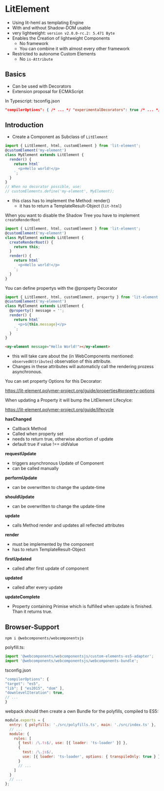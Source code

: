 # LitElement

- Using lit-heml as templating Engine
- With and without Shadow-DOM usable
- very lightweight: `version v2.0.0-rc.2: 5.471 Byte`
- Enables the Creation of lightweight Components
  - No framework
  - You can combine it with almost every other framework
- Restricted to autonome Custom Elements
  - No `is-Attribute`

## Basics

- Can be used with Decorators
- Extension proposal for ECMAScript

In Typescript: tsconfig.json

```json
"compilerOptions": { /* ... */ "experimentalDecorators": true /* ... */ }
```

## Introduction

- Create a Component as Subclass of `LitElement`

```ts
import { LitElement, html, customElement } from 'lit-element';
@customElement('my-element')
class MyElement extends LitElement {
  render() {
    return html`
      <p>Hello world!</p>
    `;
  }
}
// When no decorator possible, use:
// customElements.define('my-element', MyElement);
```

- this class has to implement the Method: render()
  - it has to return a TemplateResult-Object (`lit-html`)

When you want to disable the Shadow Tree you have to implement `createRenderRoot`

```ts
import { LitElement, html, customElement } from 'lit-element';
@customElement('my-element')
class MyElement extends LitElement {
  createRenderRoot() {
    return this;
  }
  render() {
    return html`
      <p>Hello world!</p>
    `;
  }
}
```

You can define propertys with the @property Decorator

```ts
import { LitElement, html, customElement, property } from 'lit-element';
@customElement('my-element')
class MyElement extends LitElement {
  @property() message = '';
  render() {
    return html`
      <p>${this.message}</p>
    `;
  }
}
```

```html
<my-element message="Hello World!"></my-element>
```

- this will take care about the (in WebComponents mentioned: `observedAttributes`) observation of this attribute.
- Changes in these attributes will automaticly call the rendering prozess asynchronous.

You can set property Options for this Decorator:

https://lit-element.polymer-project.org/guide/properties#property-options

When updating a Property it will bump the LitElement Lifecylce:

https://lit-element.polymer-project.org/guide/lifecycle

**hasChanged**

- Callback Method
- Called when property set
- needs to return true, otherwise abortion of update
- default true if value !== oldValue

**requestUpdate**

- triggers asynchronous Update of Component
- can be called manually

**performUpdate**

- can be overwritten to change the update-time

**shouldUpdate**

- can be overwritten to change the update-time

**update**

- calls Method render and updates all reflected attributes

**render**

- must be implemented by the component
- has to return TemplateResult-Object

**firstUpdated**

- called after first update of component

**updated**

- called after every update

**updateComplete**

- Property containing Primise which is fulfilled when update is finished. Than it returns true.

## Browser-Support

`npm i @webcomponents/webcomponentsjs`

polyfill.ts:

```ts
import '@webcomponents/webcomponentsjs/custom-elements-es5-adapter';
import '@webcomponents/webcomponentsjs/webcomponents-bundle';
```

tsconfig.json

```ts
"compilerOptions": {
"target": "es5",
"lib": [ "es2015", "dom" ],
"downlevelIteration": true,
// ...
}
```

webpack should then create a own Bundle for the polyfills, compiled to ES5:

```js
module.exports = {
  entry: { polyfills: './src/polyfills.ts', main: './src/index.ts' },
  // ...
  module: {
    rules: [
      { test: /\.ts$/, use: [{ loader: 'ts-loader' }] },
      {
        test: /\.js$/,
        use: [{ loader: 'ts-loader', options: { transpileOnly: true } }]
      }
      // ...
    ]
  }
  // ...
};
```
